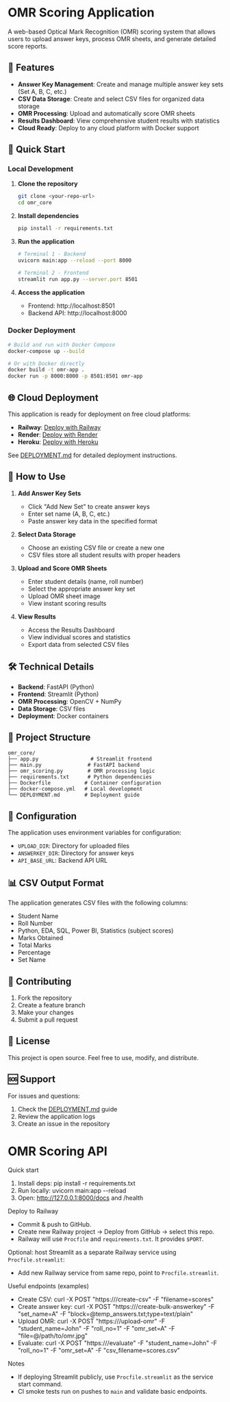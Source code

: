 # OMR Scoring Application

A web-based Optical Mark Recognition (OMR) scoring system that allows users to upload answer keys, process OMR sheets, and generate detailed score reports.

## 🌟 Features

- **Answer Key Management**: Create and manage multiple answer key sets (Set A, B, C, etc.)
- **CSV Data Storage**: Create and select CSV files for organized data storage
- **OMR Processing**: Upload and automatically score OMR sheets
- **Results Dashboard**: View comprehensive student results with statistics
- **Cloud Ready**: Deploy to any cloud platform with Docker support

## 🚀 Quick Start

### Local Development

1. **Clone the repository**
   ```bash
   git clone <your-repo-url>
   cd omr_core
   ```

2. **Install dependencies**
   ```bash
   pip install -r requirements.txt
   ```

3. **Run the application**
   ```bash
   # Terminal 1 - Backend
   uvicorn main:app --reload --port 8000
   
   # Terminal 2 - Frontend
   streamlit run app.py --server.port 8501
   ```

4. **Access the application**
   - Frontend: http://localhost:8501
   - Backend API: http://localhost:8000

### Docker Deployment

```bash
# Build and run with Docker Compose
docker-compose up --build

# Or with Docker directly
docker build -t omr-app .
docker run -p 8000:8000 -p 8501:8501 omr-app
```

## 🌐 Cloud Deployment

This application is ready for deployment on free cloud platforms:

- **Railway**: [Deploy with Railway](https://railway.app)
- **Render**: [Deploy with Render](https://render.com)
- **Heroku**: [Deploy with Heroku](https://heroku.com)

See [DEPLOYMENT.md](DEPLOYMENT.md) for detailed deployment instructions.

## 📖 How to Use

1. **Add Answer Key Sets**
   - Click "Add New Set" to create answer keys
   - Enter set name (A, B, C, etc.)
   - Paste answer key data in the specified format

2. **Select Data Storage**
   - Choose an existing CSV file or create a new one
   - CSV files store all student results with proper headers

3. **Upload and Score OMR Sheets**
   - Enter student details (name, roll number)
   - Select the appropriate answer key set
   - Upload OMR sheet image
   - View instant scoring results

4. **View Results**
   - Access the Results Dashboard
   - View individual scores and statistics
   - Export data from selected CSV files

## 🛠️ Technical Details

- **Backend**: FastAPI (Python)
- **Frontend**: Streamlit (Python)
- **OMR Processing**: OpenCV + NumPy
- **Data Storage**: CSV files
- **Deployment**: Docker containers

## 📁 Project Structure

```
omr_core/
├── app.py                 # Streamlit frontend
├── main.py               # FastAPI backend
├── omr_scoring.py        # OMR processing logic
├── requirements.txt      # Python dependencies
├── Dockerfile           # Container configuration
├── docker-compose.yml   # Local development
└── DEPLOYMENT.md        # Deployment guide
```

## 🔧 Configuration

The application uses environment variables for configuration:

- `UPLOAD_DIR`: Directory for uploaded files
- `ANSWERKEY_DIR`: Directory for answer keys
- `API_BASE_URL`: Backend API URL

## 📊 CSV Output Format

The application generates CSV files with the following columns:

- Student Name
- Roll Number
- Python, EDA, SQL, Power BI, Statistics (subject scores)
- Marks Obtained
- Total Marks
- Percentage
- Set Name

## 🤝 Contributing

1. Fork the repository
2. Create a feature branch
3. Make your changes
4. Submit a pull request

## 📝 License

This project is open source. Feel free to use, modify, and distribute.

## 🆘 Support

For issues and questions:
1. Check the [DEPLOYMENT.md](DEPLOYMENT.md) guide
2. Review the application logs
3. Create an issue in the repository

# OMR Scoring API

Quick start
1. Install deps: pip install -r requirements.txt
2. Run locally: uvicorn main:app --reload
3. Open: http://127.0.0.1:8000/docs and /health

Deploy to Railway
- Commit & push to GitHub.
- Create new Railway project → Deploy from GitHub → select this repo.
- Railway will use `Procfile` and `requirements.txt`. It provides `$PORT`.

Optional: host Streamlit as a separate Railway service using `Procfile.streamlit`:
- Add new Railway service from same repo, point to `Procfile.streamlit`.

Useful endpoints (examples)
- Create CSV:
  curl -X POST "https://<HOST>/create-csv" -F "filename=scores"
- Create answer key:
  curl -X POST "https://<HOST>/create-bulk-answerkey" -F "set_name=A" -F "block=@temp_answers.txt;type=text/plain"
- Upload OMR:
  curl -X POST "https://<HOST>/upload-omr" -F "student_name=John" -F "roll_no=1" -F "omr_set=A" -F "file=@/path/to/omr.jpg"
- Evaluate:
  curl -X POST "https://<HOST>/evaluate" -F "student_name=John" -F "roll_no=1" -F "omr_set=A" -F "csv_filename=scores.csv"

Notes
- If deploying Streamlit publicly, use `Procfile.streamlit` as the service start command.
- CI smoke tests run on pushes to `main` and validate basic endpoints.
